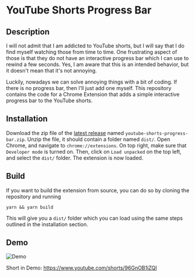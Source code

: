 # YouTube Shorts Progress Bar

## Description
I will not admit that I am addicted to YouTube shorts, but I will say that I do find myself watching those from time to time. One frustrating aspect of those is that they do not have an interactive progress bar which I can use to rewind a few seconds. Yes, I am aware that this is an intended behavior, but it doesn't mean that it's not annoying.

Luckily, nowadays we can solve annoying things with a bit of coding. If there is no progress bar, then I'll just add one myself. This repository contains the code for a Chrome Extension that adds a simple interactive progress bar to the YouTube shorts.

## Installation
Download the zip file of the [latest release](https://github.com/jx3yang/youtube-shorts-progress-bar/releases/tag/v1.0.1) named `youtube-shorts-progress-bar.zip`. Unzip the file, it should contain a folder named `dist/`. Open Chrome, and navigate to `chrome://extensions`. On top right, make sure that `Developer mode` is turned on. Then, click on `Load unpacked` on the top left, and select the `dist/` folder. The extension is now loaded.

## Build
If you want to build the extension from source, you can do so by cloning the repository and running
```
yarn && yarn build
```
This will give you a `dist/` folder which you can load using the same steps outlined in the installation section.

## Demo
![Demo](./static/demo.gif)

Short in Demo: https://www.youtube.com/shorts/96GnOB1iZQI
